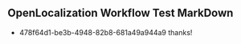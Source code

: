 ## OpenLocalization Workflow Test MarkDown
* 478f64d1-be3b-4948-82b8-681a49a944a9 thanks!

<!--HONumber=Sep16_HO1-->


